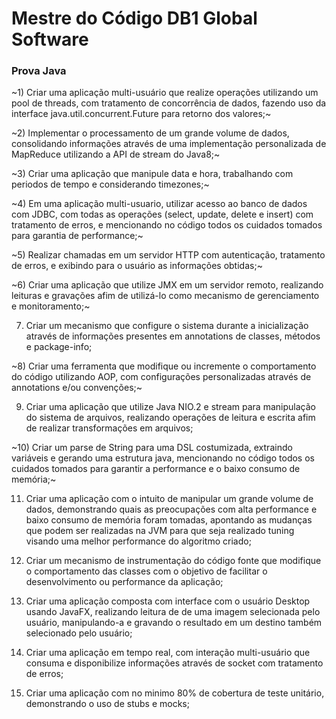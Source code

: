 # Mestre do Código DB1 Global Software

### Prova Java

~1) Criar uma aplicação multi-usuário que realize operações utilizando um pool de threads, com tratamento de concorrência de dados, fazendo uso da interface java.util.concurrent.Future para retorno dos valores;~

~2) Implementar o processamento de um grande volume de dados, consolidando informações através de uma implementação personalizada de MapReduce utilizando a API de stream do Java8;~

~3) Criar uma aplicação que manipule data e hora, trabalhando com periodos de tempo e considerando timezones;~

~4) Em uma aplicação multi-usuario, utilizar acesso ao banco de dados com JDBC, com todas as operações (select, update, delete e insert) com tratamento de erros, e mencionando no código todos os cuidados tomados para garantia de performance;~

~5) Realizar chamadas em um servidor HTTP com autenticação, tratamento de erros, e exibindo para o usuário as informações obtidas;~

~6) Criar uma aplicação que utilize JMX em um servidor remoto, realizando leituras e gravações afim de utilizá-lo como mecanismo de gerenciamento e monitoramento;~

7) Criar um mecanismo que configure o sistema durante a inicialização através de informações presentes em annotations de classes, métodos e package-info;

~8) Criar uma ferramenta que modifique ou incremente o comportamento do código utilizando AOP, com configurações personalizadas através de annotations e/ou convenções;~

9) Criar uma aplicação que utilize Java NIO.2 e stream para manipulação do sistema de arquivos, realizando operações de leitura e escrita afim de realizar transformações em arquivos;

~10) Criar um parse de String para uma DSL costumizada, extraindo variáveis e gerando uma estrutura java, mencionando no código todos os cuidados tomados para garantir a performance e o baixo consumo de memória;~

11) Criar uma aplicação com o intuito de manipular um grande volume de dados, demonstrando quais as preocupações com alta performance e baixo consumo de memória foram tomadas, apontando as mudanças que podem ser realizadas na JVM para que seja realizado tuning visando uma melhor performance do algoritmo criado;

12) Criar um mecanismo de instrumentação do código fonte que modifique o comportamento das classes com o objetivo de facilitar o desenvolvimento ou performance da aplicação;

13) Criar uma aplicação composta com interface com o usuário Desktop usando JavaFX, realizando leitura de de uma imagem selecionada pelo usuário, manipulando-a e gravando o resultado em um destino também selecionado pelo usuário;

14) Criar uma aplicação em tempo real, com interação multi-usuário que consuma e disponibilize informações através de socket com tratamento de erros;

15) Criar uma aplicação com no minimo 80% de cobertura de teste unitário, demonstrando o uso de stubs e mocks;
